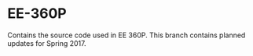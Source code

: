 # EE-360P
Contains the source code used in EE 360P.
This branch contains planned updates for Spring 2017.
